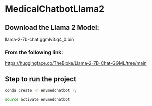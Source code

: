 # MedicalChatbotLlama2

## Download the Llama 2 Model:

llama-2-7b-chat.ggmlv3.q4_0.bin

### From the following link:
https://huggingface.co/TheBloke/Llama-2-7B-Chat-GGML/tree/main

## Step to run the project

```bash
conda create -n envmedchatbot -y
```

```bash
source activate envmedchatbot
```

